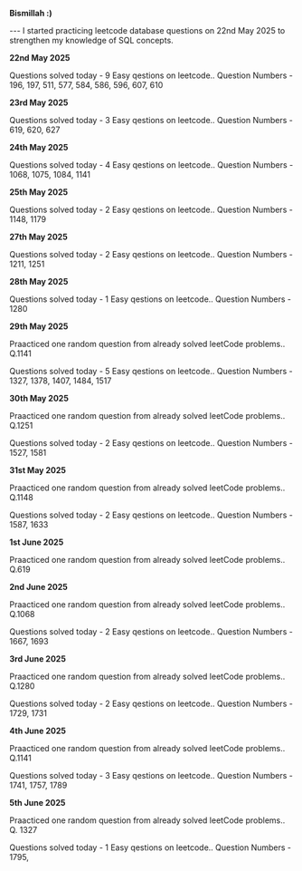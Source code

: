 **Bismillah :)**

--- I started practicing leetcode database questions on 22nd May 2025 to strengthen my knowledge of SQL concepts.

**22nd May 2025**

Questions solved today - 9 Easy qestions on leetcode..
Question Numbers - 196, 197, 511, 577, 584, 586, 596, 607, 610

**23rd May 2025**

Questions solved today - 3 Easy qestions on leetcode..
Question Numbers - 619, 620, 627

**24th May 2025**

Questions solved today - 4 Easy qestions on leetcode..
Question Numbers - 1068, 1075, 1084, 1141

**25th May 2025**

Questions solved today - 2 Easy qestions on leetcode..
Question Numbers - 1148, 1179

**27th May 2025**

Questions solved today - 2 Easy qestions on leetcode..
Question Numbers - 1211, 1251

**28th May 2025**

Questions solved today - 1 Easy qestions on leetcode..
Question Numbers - 1280

**29th May 2025**

Praacticed one random question from already solved leetCode problems.. Q.1141

Questions solved today - 5 Easy qestions on leetcode..
Question Numbers - 1327, 1378, 1407, 1484, 1517

**30th May 2025**

Praacticed one random question from already solved leetCode problems.. Q.1251

Questions solved today - 2 Easy qestions on leetcode..
Question Numbers - 1527, 1581

**31st May 2025**

Praacticed one random question from already solved leetCode problems.. Q.1148

Questions solved today - 2 Easy qestions on leetcode..
Question Numbers - 1587, 1633

**1st June 2025**

Praacticed one random question from already solved leetCode problems.. Q.619

**2nd June 2025**

Praacticed one random question from already solved leetCode problems.. Q.1068

Questions solved today - 2 Easy qestions on leetcode..
Question Numbers - 1667, 1693

**3rd June 2025**

Praacticed one random question from already solved leetCode problems.. Q.1280

Questions solved today - 2 Easy qestions on leetcode..
Question Numbers - 1729, 1731

**4th June 2025**

Praacticed one random question from already solved leetCode problems.. Q.1141

Questions solved today - 3 Easy qestions on leetcode..
Question Numbers - 1741, 1757, 1789

**5th June 2025**

Praacticed one random question from already solved leetCode problems.. Q. 1327

Questions solved today - 1 Easy qestions on leetcode..
Question Numbers - 1795, 


